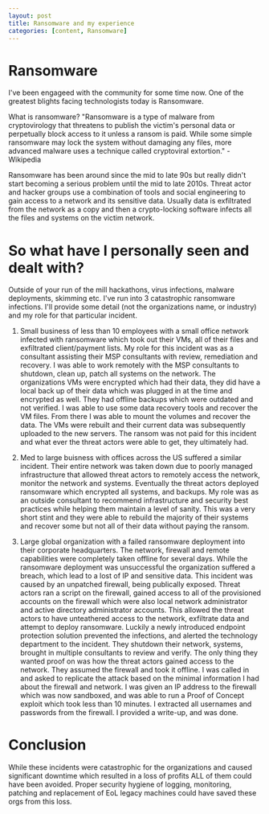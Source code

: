 ```yaml
---
layout: post
title: Ransomware and my experience
categories: [content, Ransomware]
---
```

# Ransomware
I've been engageed with the community for some time now. One of the greatest blights facing technologists today is Ransomware. 

What is ransomware?
"Ransomware is a type of malware from cryptovirology that threatens to publish the victim's personal data or perpetually block access to it unless a ransom is paid. While some simple ransomware may lock the system without damaging any files, more advanced malware uses a technique called cryptoviral extortion." - Wikipedia

Ransomware has been around since the mid to late 90s but really didn't start becoming a serious problem until the mid to late 2010s. Threat actor and hacker groups use a combination of tools and social engineering to gain access to a network and its sensitive data. Usually data is exfiltrated from the network as a copy and then a crypto-locking software infects all the files and systems on the victim network.

# So what have I personally seen and dealt with?
Outside of your run of the mill hackathons, virus infections, malware deployments, skimming etc. I've run into 3 catastrophic ransomware infections. I'll provide some detail (not the organizations name, or industry) and my role for that particular incident.

1) Small business of less than 10 employees with a small office network infected with ransomware which took out their VMs, all of their files and exfiltrated client/payment lists. My role for this incident was as a consultant assisting their MSP consultants with review, remediation and recovery. I was able to work remotely with the MSP consultants to shutdown, clean up, patch all systems on the network. The organizations VMs were encrypted which had their data, they did have a local back up of their data which was plugged in at the time and encrypted as well. They had offline backups which were outdated and not verified. I was able to use some data recovery tools and recover the VM files. From there I was able to mount the volumes and recover the data. The VMs were rebuilt and their current data was subsequently uploaded to the new servers. The ransom was not paid for this incident and what ever the threat actors were able to get, they ultimately had.

2) Med to large buisness with offices across the US suffered a similar incident. Their entire network was taken down due to poorly managed infrastructure that allowed threat actors to remotely access the network, monitor the network and systems. Eventually the threat actors deployed ransomware which encrypted all systems, and backups. My role was as an outside consultant to recommend infrastructure and security best practices while helping them maintain a level of sanity. This was a very short stint and they were able to rebuild the majority of their systems and recover some but not all of their data without paying the ransom.

3) Large global organization with a failed ransomware deployment into their corporate headquarters. The network, firewall and remote capabilities were completely taken offline for several days. While the ransomware deployment was unsuccessful the organization suffered a breach, which lead to a lost of IP and sensitive data. This incident was caused by an unpatched firewall, being publically exposed. Threat actors ran a script on the firewall, gained access to all of the provisioned accounts on the firewall which were also local network administrator and active directory administrator accounts. This allowed the threat actors to have unteathered access to the network, exfiltrate data and attempt to deploy ransomware. Luckily a newly introduced endpoint protection solution prevented the infections, and alerted the technology department to the incident. They shutdown their network, systems, brought in multiple consultants to review and verify. The only thing they wanted proof on was how the threat actors gained access to the network. They assumed the firewall and took it offline. I was called in and asked to replicate the attack based on the minimal information I had about the firewall and network. I was given an IP address to the firewall which was now sandboxed, and was able to run a Proof of Concept exploit which took less than 10 minutes. I extracted all usernames and passwords from the firewall. I provided a write-up, and was done.

# Conclusion
While these incidents were catastrophic for the organizations and caused significant downtime which resulted in a loss of profits ALL of them could have been avoided.
Proper security hygiene of logging, monitoring, patching and replacement of EoL legacy machines could have saved these orgs from this loss.
